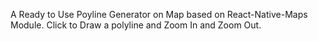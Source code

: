 

A Ready to Use Poyline Generator on Map based on React-Native-Maps Module.
Click to Draw a polyline and Zoom In and Zoom Out.
